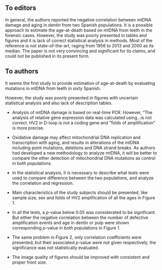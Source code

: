 ## To editors

In general, the authors reported the negative correlation between mtDNA damage and aging in dentin from two Spanish populations. It is a possible approach to estimate the age-at-death based on mtDNA from teeth in the forensic cases. However, the study was poorly presented in tables and figures and it is lack of correct statistical analysis in methods. Most of the reference is not state-of-the-art, raging from 1956 to 2013 and 2000 as its median. The paper is not very convincing and significant for its claims, and could not be published in its present form. 

## To authors

It seems the first study to provide estimation of age-at-death by evaluating mutations in mtDNA from teeth in sixty Spanish. 

However, the study was poorly presented in figures with uncertain statistical analysis and also lack of description tables.

- Analysis of mtDNA damage is based on real-time PCR. However, “The analysis of relative gene expression data was calculated using...is not correct. HV2 in D-loop is not a coding gene and "folds of amplification" is more precise.

- Oxidative damage may affect mitochondrial DNA replication and transcription with aging, and results in alterations of the mtDNA including point mutations, deletions and DNA strand breaks. As authors had developed a new methodology to analyze mtDNA, it will be better to compare the other detection of mitochondrial DNA mutations as control in both populations.

- In the statistical analysis, it is necessary to describe what tests were used to compare difference between the two populations, and analyze the correlation and regression. 

- Main characteristics of the study subjects should be presented, like sample size, sex and folds of HV2 amplification of all the ages in Figure 1.

- In all the tests, a *p*-value below 0.05 was considerated to be significant. But either the negative correlation between the number of defective amplification events and age in dentin or pulp were shown corresponding *p*-value in both populations in Figure 1. 

- The same problem in Figure 2, only correlation coefficients were presented, but their associated *p*-value were not given respectively, the significance was not statistically evaluated.
 
- The image quality of figures should be improved with consistent and proper front size.
